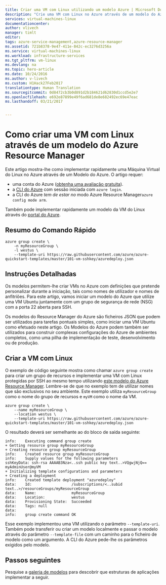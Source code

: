 ```yaml
---
title: Criar uma VM com Linux utilizando um modelo Azure | Microsoft Docs
description: "Crie uma VM com Linux no Azure através de um modelo do Azure Resource Manager."
services: virtual-machines-linux
documentationcenter: 
author: vlivech
manager: timlt
editor: 
tags: azure-service-management,azure-resource-manager
ms.assetid: 721b8378-9e47-411e-842c-ec3276d3256a
ms.service: virtual-machines-linux
ms.workload: infrastructure-services
ms.tgt_pltfrm: vm-linux
ms.devlang: na
ms.topic: hero-article
ms.date: 10/24/2016
ms.author: v-livech
ms.custom: H1Hack27Feb2017
translationtype: Human Translation
ms.sourcegitcommit: 0d8472cb3b0d891d2b184621d62830d1ccd5e2e7
ms.openlocfilehash: e692e87899e49f6ad681de8e682492ec69e47eac
ms.lasthandoff: 03/21/2017


---
```

# <a name="how-to-create-a-linux-vm-using-an-azure-resourec-manager-template"></a>Como criar uma VM com Linux através de um modelo do Azure Resource Manager
Este artigo mostra-lhe como implementar rapidamente uma Máquina Virtual do Linux no Azure através de um Modelo do Azure.  O artigo requer:

* uma conta do Azure ([obtenha uma avaliação gratuita](https://azure.microsoft.com/pricing/free-trial/)).
* a [CLI do Azure](../cli-install-nodejs.md) com sessão iniciada com `azure login`.
* a CLI do Azure *tem de estar no* modo Azure Resource Manager`azure config mode arm`.

Também pode implementar rapidamente um modelo da VM do Linux através do [portal do Azure](virtual-machines-linux-quick-create-portal.md?toc=%2fazure%2fvirtual-machines%2flinux%2ftoc.json).

## <a name="quick-command-summary"></a>Resumo do Comando Rápido
```azurecli
azure group create \
    -n myResourceGroup \
    -l westus \
    --template-uri https://raw.githubusercontent.com/azure/azure-quickstart-templates/master/101-vm-sshkey/azuredeploy.json
```

## <a name="detailed-walkthrough"></a>Instruções Detalhadas
Os modelos permitem-lhe criar VMs no Azure com definições que pretende personalizar durante a iniciação, tais como nomes de utilizador e nomes de anfitriões. Para este artigo, vamos iniciar um modelo do Azure que utilize uma VM Ubuntu juntamente com um grupo de segurança de rede (NSG) com a porta 22 aberta para SSH.

Os modelos do Resource Manager do Azure são ficheiros JSON que podem ser utilizados para tarefas pontuais simples, como iniciar uma VM Ubuntu como efetuado neste artigo.  Os Modelos do Azure podem também ser utilizados para construir complexas configurações do Azure de ambientes completos, como uma pilha de implementação de teste, desenvolvimento ou de produção.

## <a name="create-the-linux-vm"></a>Criar a VM com Linux
O exemplo de código seguinte mostra como chamar `azure group create` para criar um grupo de recursos e implementar uma VM com Linux protegidas por SSH ao mesmo tempo utilizando [este modelo do Azure Resource Manager](https://raw.githubusercontent.com/Azure/azure-quickstart-templates/master/101-vm-sshkey/azuredeploy.json). Lembre-se de que no exemplo tem de utilizar nomes que são exclusivos no seu ambiente. Este exemplo utiliza `myResourceGroup` como o nome do grupo de recursos e `myVM` como o nome da VM.

```azurecli
azure group create \
    --name myResourceGroup \
    --location westus \
    --template-uri https://raw.githubusercontent.com/azure/azure-quickstart-templates/master/101-vm-sshkey/azuredeploy.json
```

O resultado deverá ser semelhante ao do bloco de saída seguinte:

```azurecli
info:    Executing command group create
+ Getting resource group myResourceGroup
+ Creating resource group myResourceGroup
info:    Created resource group myResourceGroup
info:    Supply values for the following parameters
sshKeyData: ssh-rsa AAAAB3Nza<..ssh public key text..>VQgwjNjQ== myAdminUser@myVM
+ Initializing template configurations and parameters
+ Creating a deployment
info:    Created template deployment "azuredeploy"
data:    Id:                  /subscriptions/<..subid text..>/resourceGroups/myResourceGroup
data:    Name:                myResourceGroup
data:    Location:            westus
data:    Provisioning State:  Succeeded
data:    Tags: null
data:
info:    group create command OK
```

Esse exemplo implementou uma VM utilizando o parâmetro `--template-uri`.  Também pode transferir ou criar um modelo localmente e passar o modelo através do parâmetro `--template-file` com um caminho para o ficheiro de modelo como um argumento. A CLI do Azure pede-lhe os parâmetros exigidos pelo modelo.

## <a name="next-steps"></a>Passos seguintes
Pesquise a [galeria de modelos](https://azure.microsoft.com/documentation/templates/) para descobrir que estruturas de aplicações implementar a seguir.


